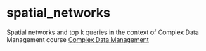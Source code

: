 # spatial_networks
Spatial networks and top k queries in the context of Complex Data Management course [Complex Data Management](https://www.cs.uoi.gr/course/%CE%B4%CE%B9%CE%B1%CF%87%CE%B5%CE%AF%CF%81%CE%B9%CF%83%CE%B7-%CF%83%CF%8D%CE%BD%CE%B8%CE%B5%CF%84%CF%89%CE%BD-%CE%B4%CE%B5%CE%B4%CE%BF%CE%BC%CE%AD%CE%BD%CF%89%CE%BD/)
